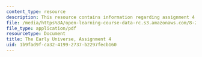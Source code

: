 ```yaml
---
content_type: resource
description: This resource contains information regarding assignment 4.
file: /media/https%3A/open-learning-course-data-rc.s3.amazonaws.com/8-286-the-early-universe-fall-2013/1b9fad9fca3241992737b2297fecb160_MIT8_286F13_ps4.pdf
file_type: application/pdf
resourcetype: Document
title: The Early Universe, Assignment 4
uid: 1b9fad9f-ca32-4199-2737-b2297fecb160
---
```

